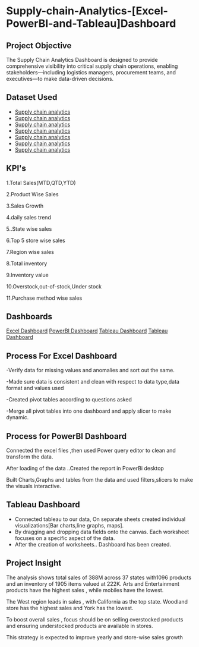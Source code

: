 # Supply-chain-Analytics-[Excel-PowerBI-and-Tableau]Dashboard
## Project Objective
The Supply Chain Analytics Dashboard is designed to provide comprehensive visibility into critical supply chain operations, enabling stakeholders—including logistics managers, procurement teams, and executives—to make data-driven decisions.
## Dataset Used
- <a href="https://github.com/Mona-gracy7/Data-Analysis-Dashboard/blob/main/4_5_4_CALENDAR.xlsx">Supply chain analytics</a>
- <a href="https://github.com/Mona-gracy7/Data-Analysis-Dashboard/blob/main/D_CUSTOMER.xlsx">Supply chain analytics</a>
- <a href="https://github.com/Mona-gracy7/Data-Analysis-Dashboard/blob/main/D_GEOJSON_US_COUNTIES.xlsx"> Supply chain analytics</a>
- <a href="https://github.com/Mona-gracy7/Data-Analysis-Dashboard/blob/main/D_PRODUCT.xlsx">Supply chain analytics</a>
- <a href="https://github.com/Mona-gracy7/Data-Analysis-Dashboard/blob/main/D_STORE.xlsx">Supply chain analytics</a>
- <a href="https://github.com/Mona-gracy7/Data-Analysis-Dashboard/blob/main/F_INVENTORY_ADJUSTED.xlsx">Supply chain analytics</a>
- <a href="https://github.com/Mona-gracy7/Data-Analysis-Dashboard/blob/main/F_POINT_OF_SALE.xlsx">Supply chain analytics</a>
## KPI's
1.Total Sales(MTD,QTD,YTD)

2.Product Wise Sales

3.Sales Growth

4.daily sales trend

5..State wise sales

6.Top 5 store wise sales

7.Region wise sales

8.Total inventory

9.Inventory value

10.Overstock,out-of-stock,Under stock

11.Purchase method wise sales
## Dashboards
<a href="https://github.com/Mona-gracy7/Data-Analysis-Dashboard/blob/main/Screenshot%202025-09-02%20014246.png">Excel Dashboard</a>
<a href="https://github.com/Mona-gracy7/Data-Analysis-Dashboard/blob/main/Screenshot%202025-05-15%20214043.png">PowerBI Dashboard</a>
<a href="https://github.com/Mona-gracy7/Data-Analysis-Dashboard/blob/main/Screenshot%202025-05-15%20214341.png">Tableau Dashboard</a>
<a href="https://github.com/Mona-gracy7/Data-Analysis-Dashboard/blob/main/Screenshot%202025-05-15%20214532.png">Tableau Dashboard</a>
## Process For Excel Dashboard
-Verify data for missing values and anomalies and sort out the same.

-Made sure data is consistent and clean with respect to data type,data format and values used

-Created pivot tables according to questions asked

 -Merge all pivot tables into one dashboard and apply slicer to make dynamic.
  
  ## Process for PowerBI Dashboard
   Connected the excel files ,then used Power query editor to clean and transform the data.
  
  After loading of the data ..Created the report in PowerBi desktop
  
  Built Charts,Graphs and tables from the data and used filters,slicers to make the visuals interactive.
  
  ## Tableau Dashboard
-  Connected tableau to our data, On separate sheets created individual visualizations[Bar charts,line graphs, maps].
-  By dragging and dropping data fields onto the canvas. Each worksheet focuses on a specific aspect of the data.
-  After the creation of worksheets.. Dashboard has been created.
  ## Project Insight
  The analysis shows total sales of 388M across 37 states with1096 products and an inventory of 1905 items valued at 222K.
  Arts and Entertainment products have the highest sales , while mobiles have the lowest.
  
The West region leads in sales , with California as the top state.
Woodland store has the highest sales and York has the lowest.

To boost overall sales , focus should be on selling overstocked products and ensuring understocked products are available in stores.

This strategy is expected to improve yearly and store-wise sales growth


